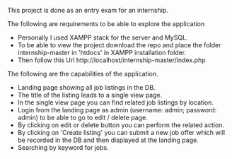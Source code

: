 This project is done as an entry exam for an internship. 

The following are requirements to be able to explore the application

- Personally I used XAMPP stack for the server and MySQL.
- To be able to view the project download the repo and place the folder internship-master in 'htdocs' in XAMPP installation folder.
- Then follow this Url http://localhost/internship-master/index.php 

The following are the capabilities of the application.

- Landing page showing all job listings in the DB.
- The title of the listing leads to a single view page. 
- In the single view page you can find related job listings by location.
- Login from the landing page as admin (username: admin; password: admin) to be able to go to edit / delete page.
- By clicking on edit or delete button you can perform the related action.
- By clicking on 'Create listing' you can submit a new job offer which will be recorded in the DB and then displayed at the landing page.
- Searching by keyword for jobs.
